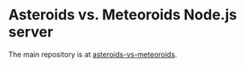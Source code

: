# Asteroids vs. Meteoroids Node.js server

The main repository is at [asteroids-vs-meteoroids](https://github.com/peippo/asteroids-vs-meteoroids).
